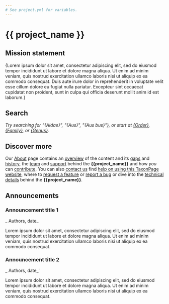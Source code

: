 ```yaml
---
# See project.yml for variables.
---
```


<script setup>
const { project_name } = __APP_ENV__
const { focal_taxon } = __APP_ENV__
const { focal_taxon_common_name } = __APP_ENV__
const { contact_email } = __APP_ENV__
</script>

# {{ project_name }}

## Mission statement

{Lorem ipsum dolor sit amet, consectetur adipiscing elit, sed do eiusmod tempor incididunt ut labore et dolore magna aliqua. Ut enim ad minim veniam, quis nostrud exercitation ullamco laboris nisi ut aliquip ex ea commodo consequat. Duis aute irure dolor in reprehenderit in voluptate velit esse cillum dolore eu fugiat nulla pariatur. Excepteur sint occaecat cupidatat non proident, sunt in culpa qui officia deserunt mollit anim id est laborum.}
   			 
## Search

<autocomplete-otu class="w-80"/>

_Try searching for "{Aidae}", "{Aus}", "{Aus bus}"}, or start at [{Order}]({{project_url}}/otu/{id}/overview), [{Family}]({{project_url}}/otu/{id}/overview), or [{Genus}]({{project_url}}/otu/{id}/overview)._

## Discover more

Our [About](about) page contains an [overview](about#overview) of the content and its [gaps](about#gaps-as-opportunity) and [history](about#history), the [team](about#team) and [support](about#support) behind the **{{project_name}}** and how _you_ can [contribute](about#contribute). You can also [contact us](about#contact) find [help on using this TaxonPage website](https://github.com/SpeciesFileGroup/taxonpages/), where to [request a feature](https://github.com/SpeciesFileGroup/taxonpages/issues/new?assignees=&labels=enhancement&projects=&template=feature.yml) or [report a bug](https://github.com/SpeciesFileGroup/taxonpages/issues/new?assignees=&labels=bug&projects=&template=bug.yml&title=%5BBug%5D%3A+) or dive into the [technical details](/about#technical) behind the **{{project_name}}**.

## Announcements
### Announcement title 1
_ Authors, date_

Lorem ipsum dolor sit amet, consectetur adipiscing elit, sed do eiusmod tempor incididunt ut labore et dolore magna aliqua. Ut enim ad minim veniam, quis nostrud exercitation ullamco laboris nisi ut aliquip ex ea commodo consequat. 

### Announcement title 2
_ Authors, date_`

Lorem ipsum dolor sit amet, consectetur adipiscing elit, sed do eiusmod tempor incididunt ut labore et dolore magna aliqua. Ut enim ad minim veniam, quis nostrud exercitation ullamco laboris nisi ut aliquip ex ea commodo consequat. 

   
